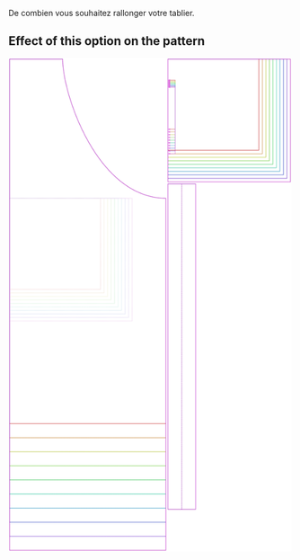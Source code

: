 
De combien vous souhaitez rallonger votre tablier.


## Effect of this option on the pattern
![This image shows the effect of this option by superimposing several variants that have a different value for this option](albert_lengthbonus_sample.svg "Effect of this option on the pattern")
